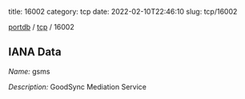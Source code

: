 title: 16002
category: tcp
date: 2022-02-10T22:46:10
slug: tcp/16002

[portdb](/) / [tcp](/category/tcp.html) / 16002


## IANA Data

_Name:_ gsms

_Description:_ GoodSync Mediation Service

